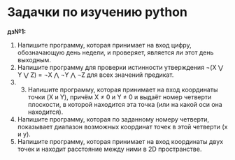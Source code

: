 # Задачки по изучению python

**дз№1:**
1. Напишите программу, которая принимает на вход цифру, обозначающую день недели, и проверяет, является ли этот день выходным.
2. Напишите программу для проверки истинности утверждения ¬(X ⋁ Y ⋁ Z) = ¬X ⋀ ¬Y ⋀ ¬Z для всех значений предикат.
4. 3. Напишите программу, которая принимает на вход координаты точки (X и Y), причём X ≠ 0 и Y ≠ 0 и выдаёт номер четверти плоскости, в которой находится эта точка (или на какой оси она находится).
5. Напишите программу, которая по заданному номеру четверти, показывает диапазон возможных координат точек в этой четверти (x и y).
6. Напишите программу, которая принимает на вход координаты двух точек и находит расстояние между ними в 2D пространстве.
